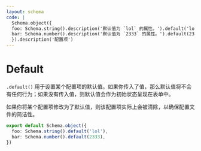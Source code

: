 ```yaml
---
layout: schema
code: |
  Schema.object({
  foo: Schema.string().description('默认值为 `lol` 的属性。').default('lol'),
  bar: Schema.number().description('默认值为 `2333` 的属性。').default(2333),
  }).description('配置项')
---
```


# Default

`.default()` 用于设置某个配置项的默认值。如果你传入了值，那么默认值将不会有任何行为；如果没有传入值，则默认值会作为初始状态呈现在表单中。

如果你将某个配置项修改为了默认值，则该配置项实际上会被清除，以确保配置文件的简洁性。

```ts
export default Schema.object({
  foo: Schema.string().default('lol'),
  bar: Schema.number().default(2333),
})
```
